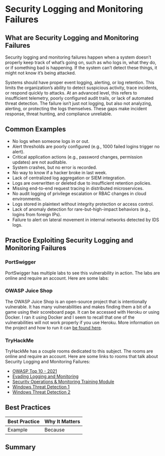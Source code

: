 # Security Logging and Monitoring Failures

## What are Security Logging and Monitoring Failures

Security logging and monitoring failures happen when a system doesn’t properly keep track of what’s going on, such as who logs in, what they do, or if something bad is happening. If the system can’t detect these things, it might not know it’s being attacked.

Systems should have proper event logging, alerting, or log retention. This limits the organization’s ability to detect suspicious activity, trace incidents, or respond quickly to attacks. At an advanced level, this refers to insufficient telemetry, poorly configured audit trails, or lack of automated threat detection. The failure isn’t just not logging, but also not analyzing, alerting, or protecting the logs themselves. These gaps make incident response, threat hunting, and compliance unreliable.

## Common Examples

- No logs when someone logs in or out.
- Alert thresholds are poorly configured (e.g., 1000 failed logins trigger no alert).
- Critical application actions (e.g., password changes, permission updates) are not auditable.
- System crashes, but no error is recorded.
- No way to know if a hacker broke in last week.
- Lack of centralized log aggregation or SIEM integration.
- Logs are overwritten or deleted due to insufficient retention policies.
- Missing end-to-end request tracing in distributed microservices.
- No audit logging of privilege escalation or RBAC changes in cloud environments.
- Logs stored in plaintext without integrity protection or access control.
- Lack of anomaly detection for rare-but-high-impact behaviors (e.g., logins from foreign IPs).
- Failure to alert on lateral movement in internal networks detected by IDS logs.

## Practice Exploiting Security Logging and Monitoring Failures

### PortSwigger

PortSwigger has multiple labs to see this vulnerability in action. The labs are online and require an account. Here are some labs:

### OWASP Juice Shop

The OWASP Juice Shop is an open-source project that is intentionally vulnerable. It has many vulnerabilities and makes finding them a bit of a game using their scoreboard page. It can be accessed with Heroku or using Docker. I ran it using Docker and I seem to recall that one of the vulnerabilities will not work properly if you use Heroku. More information on the project and how to run it can [be found here](https://owasp.org/www-project-juice-shop/).

### TryHackMe

TryHackMe has a couple rooms dedicated to this subject. The rooms are online and require an account. Here are some links to rooms that talk about Security Logging and Monitoring Failures:

- [OWASP Top 10 - 2021](https://tryhackme.com/room/owasptop102021)
- [Evading Logging and Monitoring](https://tryhackme.com/room/monitoringevasion)
- [Security Operations & Monitoring Training Module](https://tryhackme.com/module/security-operations-and-monitoring)
- [Windows Threat Detection 1](https://tryhackme.com/room/windowsthreatdetection1)
- [Windows Threat Detection 2](https://tryhackme.com/room/windowsthreatdetection2)

## Best Practices

| Best Practice | Why It Matters |
| ------------- | -------------- |
| Example | Because |

## Summary
